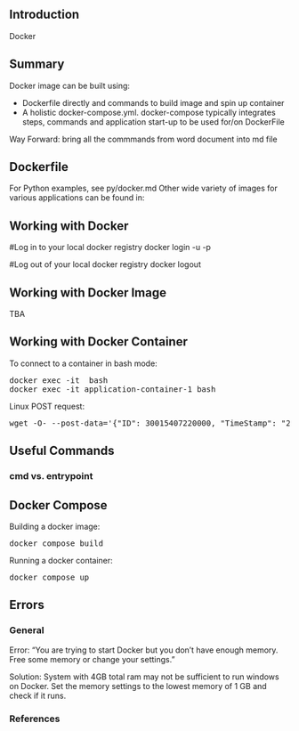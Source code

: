 ## Introduction

Docker


## Summary

Docker image can be built using:
- Dockerfile directly and commands to build image and spin up container
- A holistic docker-compose.yml. docker-compose typically integrates steps, commands and application start-up to be used for/on DockerFile

Way Forward:
bring all the commmands from word document into md file

## Dockerfile

For Python examples, see py/docker.md
Other wide variety of images for various applications can be found in:

## Working with Docker

#Log in to your local docker registry
docker login -u <username> -p <password>
 
#Log out of your local docker registry
docker logout


## Working with Docker Image

TBA

## Working with Docker Container

To connect to a container in bash mode:
<pre>
docker exec -it <container-name> bash
docker exec -it application-container-1 bash
</pre>

Linux POST request:
<pre>
wget -O- --post-data='{"ID": 30015407220000, "TimeStamp": "2021-03-30 03:47:27.000", "json": true}' --header='Content-Type:application/json' 'http://localhost:5005/api/analysis_using_json'
</pre>

## Useful Commands

### cmd vs. entrypoint


## Docker Compose

Building a docker image:
<pre>
docker compose build
</pre>

Running a docker container:
<pre>
docker compose up
</pre>


## Errors

### General

Error: “You are trying to start Docker but you don’t have enough memory. Free some memory or change your settings.” 

Solution: System with 4GB total ram may not be sufficient to run windows on Docker. Set the memory settings to the lowest memory of 1 GB and check if it runs.

### References


